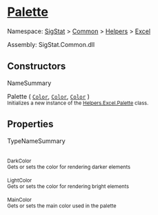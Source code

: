 # [Palette](./Palette.md)

Namespace: [SigStat]() > [Common](./../../README.md) > [Helpers](./../README.md) > [Excel](./README.md)

Assembly: SigStat.Common.dll


## Constructors

NameSummary

Palette ( [`Color`](https://docs.microsoft.com/en-us/dotnet/api/System.Drawing.Color), [`Color`](https://docs.microsoft.com/en-us/dotnet/api/System.Drawing.Color), [`Color`](https://docs.microsoft.com/en-us/dotnet/api/System.Drawing.Color) )<br><sub>Initializes a new instance of the [Helpers.Excel.Palette](https://github.com/hargitomi97/sigstat/blob/master/docs/md/SigStat/Common/Helpers/Excel/Palette.md) class.</sub><br>


## Properties

TypeNameSummary

<br><sub>DarkColor</sub><br><sub>Gets or sets the color for rendering darker elements</sub><br>
<br><sub>LightColor</sub><br><sub>Gets or sets the color for rendering bright elements</sub><br>
<br><sub>MainColor</sub><br><sub>Gets or sets the main color used in the palette</sub><br>


